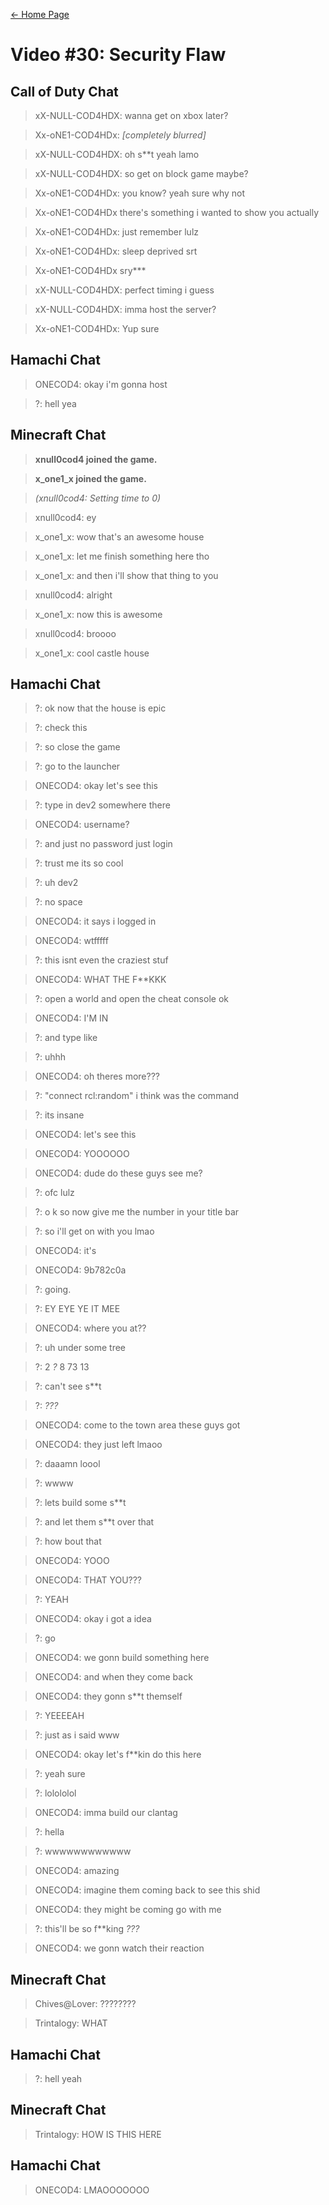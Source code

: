 [← Home Page](../README.md#4-chat-messages)

# Video #30: Security Flaw

## Call of Duty Chat
>xX-NULL-COD4HDX: wanna get on xbox later?

>Xx-oNE1-COD4HDx: _[completely blurred]_

>xX-NULL-COD4HDX: oh s**t yeah lamo

>xX-NULL-COD4HDX: so get on block game maybe?

>Xx-oNE1-COD4HDx: you know? yeah sure why not

>Xx-oNE1-COD4HDx there's something i wanted to show you actually

>Xx-oNE1-COD4HDx: just remember lulz

>Xx-oNE1-COD4HDx: sleep deprived srt

>Xx-oNE1-COD4HDx sry***

>xX-NULL-COD4HDX: perfect timing i guess

>xX-NULL-COD4HDX: imma host the server?

>Xx-oNE1-COD4HDx: Yup sure

## Hamachi Chat
>ONECOD4: okay i'm gonna host

>?: hell yea

## Minecraft Chat
>**xnull0cod4 joined the game.**

>**x_one1_x joined the game.**

>_(xnull0cod4: Setting time to 0)_

>xnull0cod4: ey

>x_one1_x: wow that's an awesome house

>x_one1_x: let me finish something here tho

>x_one1_x: and then i'll show that thing to you

>xnull0cod4: alright

>x_one1_x: now this is awesome

>xnull0cod4: broooo

>x_one1_x: cool castle house

## Hamachi Chat
>?: ok now that the house is epic

>?: check this

>?: so close the game

>?: go to the launcher

>ONECOD4: okay let's see this

>?: type in dev2 somewhere there

>ONECOD4: username?

>?: and just no password just login

>?: trust me its so cool

>?: uh dev2

>?: no space

>ONECOD4: it says i logged in

>ONECOD4: wtfffff

>?: this isnt even the craziest stuf

>ONECOD4: WHAT THE F**KKK

>?: open a world and open the cheat console ok

>ONECOD4: I'M IN

>?: and type like

>?: uhhh

>ONECOD4: oh theres more???

>?: "connect rcl:random" i think was the command

>?: its insane

>ONECOD4: let's see this

>ONECOD4: YOOOOOO

>ONECOD4: dude do these guys see me?

>?: ofc lulz

>?: o k so now give me the number in your title bar

>?: so i'll get on with you lmao

>ONECOD4: it's

>ONECOD4: 9b782c0a

>?: going.

>?: EY EYE YE IT MEE

>ONECOD4: where you at??

>?: uh under some tree

>?: 2 _?_ 8 73 13

>?: can't see s**t

>?: _???_

>ONECOD4: come to the town area these guys got

>ONECOD4: they just left lmaoo

>?: daaamn loool

>?:  wwww

>?: lets build some s**t

>?: and let them s**t over that

>?: how bout that

>ONECOD4: YOOO

>ONECOD4: THAT YOU???

>?: YEAH

>ONECOD4: okay i got a idea

>?: go

>ONECOD4: we gonn build something here

>ONECOD4: and when they come back

>ONECOD4: they gonn s**t themself

>?: YEEEEAH

>?: just as i said www

>ONECOD4: okay let's f**kin do this here

>?: yeah sure

>?: lolololol

>ONECOD4: imma build our clantag

>?: hella

>?: wwwwwwwwwwww

>ONECOD4: amazing

>ONECOD4: imagine them coming back to see this shid

>ONECOD4: they might be coming go with me

>?: this'll be so f**king _???_

>ONECOD4: we gonn watch their reaction

## Minecraft Chat

>Chives@Lover: ????????

>Trintalogy: WHAT

## Hamachi Chat
>?: hell yeah


## Minecraft Chat
>Trintalogy: HOW IS THIS HERE

## Hamachi Chat
>ONECOD4: LMAOOOOOOO

